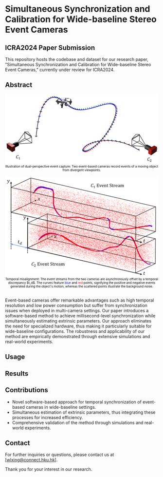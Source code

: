 # Simultaneous Synchronization and Calibration for Wide-baseline Stereo Event Cameras
## ICRA2024 Paper Submission

This repository hosts the codebase and dataset for our research paper, "Simultaneous Synchronization and Calibration for Wide-baseline Stereo Event Cameras," currently under review for ICRA2024.

## Abstract

<div align="center">
    <div align="center">
        <img src="./fig/head_a.png" width="600">
    </div>
    <div style="color: black; font-size: 10px;">
        Illustration of dual-perspective event capture: Two event-based cameras record events of a moving object from divergent viewpoints.
    </div>
</div>
&nbsp;
&nbsp;
&nbsp;



<div align="center">
    <div align="center">
        <img src="./fig/head_b.png" width="600">
    </div>
    <div style="color: black; font-size: 10px;">
        Temporal misalignment: The event streams from the two cameras are asynchronously offset by a temporal discrepancy $t_d$. The curves feature <span style="color:blue">blue</span> and <span style="color:red">red</span> points, signifying the positive and negative events generated during the object's motion, whereas the scattered points illustrate the background noise.
    </div>
</div>
&nbsp;
&nbsp;
&nbsp;

Event-based cameras offer remarkable advantages such as high temporal resolution and low power consumption but suffer from synchronization issues when deployed in multi-camera settings. Our paper introduces a software-based method to achieve millisecond-level synchronization while simultaneously estimating extrinsic parameters. Our approach eliminates the need for specialized hardware, thus making it particularly suitable for wide-baseline configurations. The robustness and applicability of our method are empirically demonstrated through extensive simulations and real-world experiments.



## Usage


## Results


## Contributions
- Novel software-based approach for temporal synchronization of event-based cameras in wide-baseline settings.
- Simultaneous estimation of extrinsic parameters, thus integrating these processes for increased efficiency.
- Comprehensive validation of the method through simulations and real-world experiments.

## Contact

For further inquiries or questions, please contact us at [wlxing@connect.hku.hk].

Thank you for your interest in our research.

